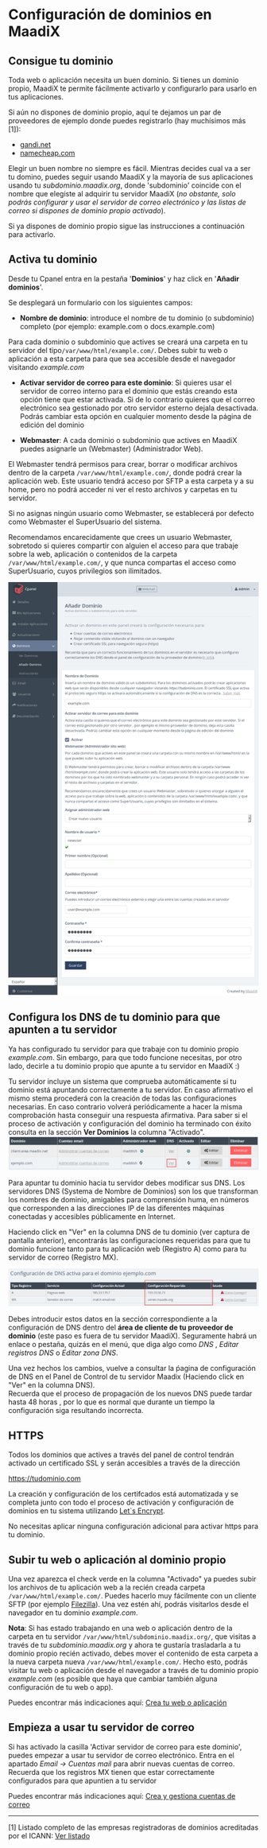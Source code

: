 # Configuración de dominios en MaadiX

## Consigue tu dominio

Toda web o aplicación necesita un buen dominio. Si tienes un dominio propio, MaadiX te permite fácilmente activarlo y configurarlo para usarlo en tus aplicaciones.

Si aún no dispones de dominio propio, aquí te dejamos un par de proveedores de ejemplo donde puedes registrarlo (hay muchísimos más [1]):

* [gandi.net](https://www.gandi.net/)
* [namecheap.com](https://www.namecheap.com/domains/registration.aspx)

Elegir un buen nombre no siempre es fácil. Mientras decides cual va a ser tu domino, puedes seguir usando MaadiX y la mayoría de sus aplicaciones usando tu *subdominio.maadix.org*, donde 'subdominio' coincide con el nombre que elegiste al adquirir tu servidor MaadiX (*no obstante, solo podrás configurar y usar el servidor de correo electrónico y las listas de correo si dispones de dominio propio activado*).

Si ya dispones de dominio propio sigue las instrucciones a continuación para activarlo.

## Activa tu dominio

Desde tu Cpanel entra en la pestaña '**Dominios**' y haz click en '**Añadir dominios**'. 

Se desplegará un formulario con los siguientes campos:

* **Nombre de dominio**:  introduce el nombre de tu dominio (o subdominio) completo (por ejemplo: example.com o docs.example.com)

Para cada dominio o subdominio que actives se creará una carpeta en tu servidor del tipo`/var/www/html/example.com/`. Debes subir tu web o aplicación a esta carpeta para que sea accesible desde el navegador visitando *example.com*

* **Activar servidor de correo para este dominio**: Si quieres usar el servidor de correo interno para el dominio que estás creando esta opción tiene que estar activada. Si de lo contrario quieres que el correo electrónico sea gestionado por otro servidor esterno dejala desactivada. 
Podrás cambiar esta opción en cualquier momento desde la página de edición del dominio

* **Webmaster**: A cada dominio o subdominio que actives en MaadiX puedes asignarle un (Webmaster) (Administrador Web).  
  
El Webmaster tendrá permisos para crear, borrar o modificar archivos dentro de la carpeta `/var/www/html/example.com/`, donde podrá crear la aplicación web. Este usuario tendrá acceso por SFTP a esta carpeta y a su home, pero no podrá acceder ni ver el resto archivos y carpetas en tu servidor.

Si no asignas ningún usuario como Webmaster, se establecerá por defecto como Webmaster el SuperUsuario del sistema.

Recomendamos encarecidamente que crees un usuario Webmaster, sobretodo si quieres compartir con alguien el acceso para que trabaje sobre la web, aplicación o contenidos de la carpeta `/var/www/html/example.com/`, y que nunca compartas el acceso como SuperUsuario, cuyos privilegios son ilimitados.


![Screenshot](img/add-domain.png) 



## Configura los DNS de tu dominio para que apunten a tu servidor

Ya has configurado tu servidor para que trabaje con tu dominio propio *example.com*. Sin embargo, para que todo funcione necesitas, por otro lado, decirle a tu dominio propio que apunte a tu servidor en MaadiX :) 

Tu servidor incluye un sistema que comprueba automáticamente si tu dominio está apuntando correctamente a tu servidor. En caso afirmativo el mismo stema procederá con la creación de todas las configuraciones necesarias. En caso contrario volverá periódicamente a hacer la misma comprobación hasta conseguir una respuesta afirmativa. Para saber si el proceso de activación y configuración del dominio ha terminado con éxito consulta en la sección **Ver Dominios** la columna "Activado". 
![Screenshot](img/dominio-pendiente.png) 

Para apuntar tu dominio hacia tu servidor debes modificar sus DNS. Los servidores DNS (Systema de Nombre de Dominios) son los que transforman los nombres de dominio, amigables para comprensión huma, en números que corresponden a las direcciones IP de las diferentes máquinas conectadas y accesibles públicamente en Internet.

Haciendo click en "Ver" en la columna DNS de tu dominio (ver captura de pantalla anterior), encontrarás las configuraciones requeridas para que tu dominio funcione tanto para tu aplicación web (Registro A) como para tu servidor de correo (Registro MX). 

![Screenshot](img/configuracion-requerida-dominio.png) 

Debes introducir estos datos en la sección correspondiente a la configuración de DNS dentro del **área de cliente de tu proveedor de dominio** (este paso es fuera de tu servidor MaadiX). Seguramente habrá un enlace o pestaña, quizás en el menú, que diga algo como *DNS* , *Editar registros DNS* o *Editar zona DNS*.

Una vez hechos los cambios, vuelve a consultar la ṕagina de configuración de DNS en el Panel de Control de tu servidor Maadix (Haciendo click en "Ver" en la columna DNS).  
Recuerda que el proceso de propagación de los nuevos DNS puede tardar hasta 48 horas , por lo que es normal que durante un tiempo la configuración siga resultando incorrecta.  

## HTTPS

Todos los dominios que actives a través del panel de control tendrán activado un certificado SSL y serán accesibles a través de la dirección  

https://tudominio.com

La creación y configuración de los certifcados está automatizada y se completa junto con todo el proceso de activación y configuración de dominios en tu sistema utilizando [Let`s Encrypt](https://letsencrypt.org).  

No  necesitas aplicar ninguna configuración adicional para activar https para tu dominio.  



## Subir tu web o aplicación al dominio propio

Una vez aparezca el check verde en la columna "Activado" ya puedes subir los archivos de tu aplicación web a la recién creada carpeta `/var/www/html/example.com/`. Puedes hacerlo muy fácilmente con un cliente SFTP (por ejemplo [Filezilla](https://filezilla-project.org/)). Una vez estén ahí, podrás visitarlos desde el navegador en tu dominio *example.com*.

**Nota**: Si has estado trabajando en una web o aplicación dentro de la carpeta en tu servidor `/var/www/html/subdominio.maadix.org/`, que visitas a través de tu *subdominio.maadix.org* y ahora te gustaría trasladarla a tu dominio propio recién activado, debes mover el contenido de esta carpeta a la nueva carpeta nueva `/var/www/html/example.com/`. Hecho esto, podrás visitar tu web o aplicación desde el navegador a través de tu dominio propio *example.com* (es posible que haya que cambiar también alguna configuración de tu web o app).

Puedes encontrar más indicaciones aquí: [Crea tu web o aplicación](create-web)


## Empieza a usar tu servidor de correo

Si has activado la casilla 'Activar servidor de correo para este dominio',  puedes empezar a usar tu servidor de correo electrónico. Entra en el apartado *Email -> Cuentas mail* para abrir nuevas cuentas de correo.  
Recuerda que los registros MX tienen que estar correctamente configurados para que apuntien a tu servidor

Puedes encontrar más indicaciones aquí: [Crea y gestiona cuentas de correo](email)


----

[1] Listado completo de las empresas registradoras de dominios acreditadas por el ICANN: [Ver listado](https://www.icann.org/registrar-reports/accredited-list.html)
